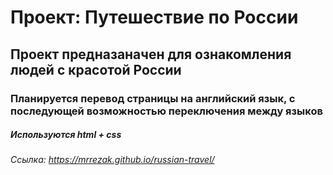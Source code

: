 # Проект: Путешествие по России

## Проект предназаначен для ознакомления людей с красотой России

### Планируется перевод страницы на английский язык, с последующей возможностью переключения между языков

##### Используются html + css

###### Ссылка: https://mrrezak.github.io/russian-travel/
